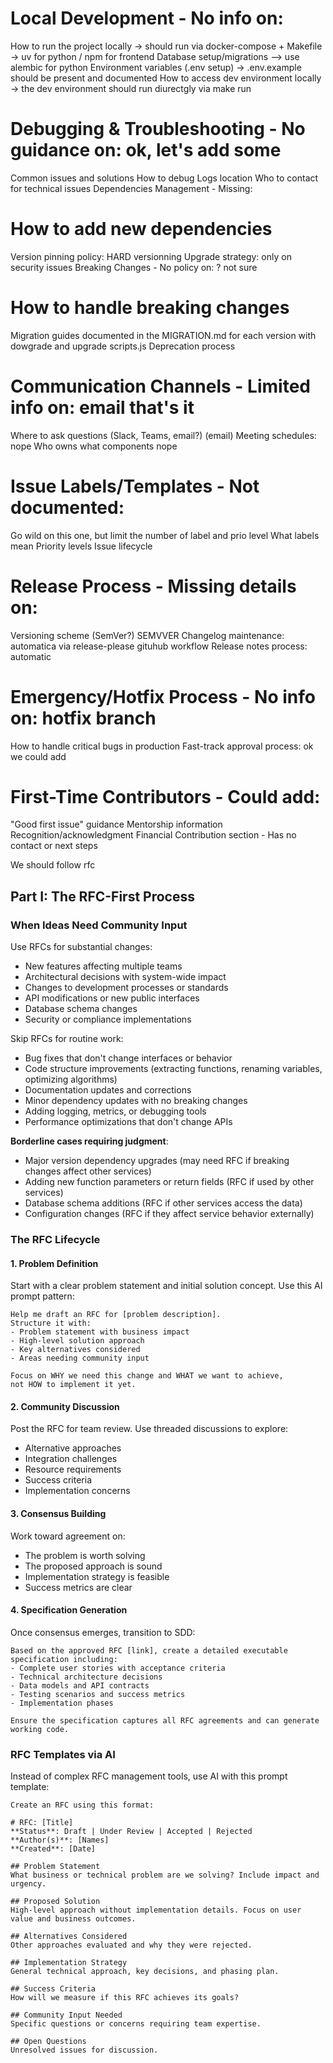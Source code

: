 # Local Development - No info on:

How to run the project locally -> should run via docker-compose + Makefile
-> uv for python / npm for frontend
Database setup/migrations --> use alembic for python
Environment variables (.env setup) -> .env.example should be present and documented
How to access dev environment locally -> the dev environment should run diurectgly via make run


# Debugging & Troubleshooting - No guidance on: ok, let's add some

Common issues and solutions
How to debug
Logs location
Who to contact for technical issues
Dependencies Management - Missing:

# How to add new dependencies
Version pinning policy: HARD versionning
Upgrade strategy: only on security issues
Breaking Changes - No policy on: ? not sure

# How to handle breaking changes
Migration guides documented in the MIGRATION.md for each version with dowgrade and upgrade scripts.js
Deprecation process

# Communication Channels - Limited info on: email that's it

Where to ask questions (Slack, Teams, email?) (email)
Meeting schedules: nope
Who owns what components nope

# Issue Labels/Templates - Not documented:
Go wild on this one, but limit the number of label and prio level
What labels mean
Priority levels
Issue lifecycle

# Release Process - Missing details on:

Versioning scheme (SemVer?) SEMVVER
Changelog maintenance: automatica via release-please gituhub workflow
Release notes process: automatic

# Emergency/Hotfix Process - No info on: hotfix branch

How to handle critical bugs in production
Fast-track approval process: ok we could add

# First-Time Contributors - Could add:

"Good first issue" guidance
Mentorship information
Recognition/acknowledgment
Financial Contribution section - Has no contact or next steps


We should follow rfc 

## Part I: The RFC-First Process

### When Ideas Need Community Input

Use RFCs for substantial changes:
- New features affecting multiple teams
- Architectural decisions with system-wide impact  
- Changes to development processes or standards
- API modifications or new public interfaces
- Database schema changes
- Security or compliance implementations

Skip RFCs for routine work:
- Bug fixes that don't change interfaces or behavior
- Code structure improvements (extracting functions, renaming variables, optimizing algorithms)
- Documentation updates and corrections
- Minor dependency updates with no breaking changes
- Adding logging, metrics, or debugging tools
- Performance optimizations that don't change APIs

**Borderline cases requiring judgment**:
- Major version dependency upgrades (may need RFC if breaking changes affect other services)
- Adding new function parameters or return fields (RFC if used by other services)
- Database schema additions (RFC if other services access the data)
- Configuration changes (RFC if they affect service behavior externally)

### The RFC Lifecycle

#### 1. Problem Definition
Start with a clear problem statement and initial solution concept. Use this AI prompt pattern:

```
Help me draft an RFC for [problem description]. 
Structure it with:
- Problem statement with business impact
- High-level solution approach
- Key alternatives considered
- Areas needing community input

Focus on WHY we need this change and WHAT we want to achieve, 
not HOW to implement it yet.
```

#### 2. Community Discussion
Post the RFC for team review. Use threaded discussions to explore:
- Alternative approaches
- Integration challenges  
- Resource requirements
- Success criteria
- Implementation concerns

#### 3. Consensus Building
Work toward agreement on:
- The problem is worth solving
- The proposed approach is sound
- Implementation strategy is feasible
- Success metrics are clear

#### 4. Specification Generation
Once consensus emerges, transition to SDD:

```
Based on the approved RFC [link], create a detailed executable specification including:
- Complete user stories with acceptance criteria
- Technical architecture decisions
- Data models and API contracts
- Testing scenarios and success metrics
- Implementation phases

Ensure the specification captures all RFC agreements and can generate working code.
```

### RFC Templates via AI

Instead of complex RFC management tools, use AI with this prompt template:

```
Create an RFC using this format:

# RFC: [Title]
**Status**: Draft | Under Review | Accepted | Rejected  
**Author(s)**: [Names]  
**Created**: [Date]

## Problem Statement
What business or technical problem are we solving? Include impact and urgency.

## Proposed Solution
High-level approach without implementation details. Focus on user value and business outcomes.

## Alternatives Considered
Other approaches evaluated and why they were rejected.

## Implementation Strategy
General technical approach, key decisions, and phasing plan.

## Success Criteria
How will we measure if this RFC achieves its goals?

## Community Input Needed
Specific questions or concerns requiring team expertise.

## Open Questions
Unresolved issues for discussion.
```
